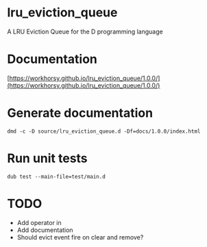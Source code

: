 # lru_eviction_queue
A LRU Eviction Queue for the D programming language

# Documentation

[https://workhorsy.github.io/lru_eviction_queue/1.0.0/](https://workhorsy.github.io/lru_eviction_queue/1.0.0/)

# Generate documentation

```
dmd -c -D source/lru_eviction_queue.d -Df=docs/1.0.0/index.html
```

# Run unit tests

```
dub test --main-file=test/main.d
```

# TODO

* Add operator in
* Add documentation
* Should evict event fire on clear and remove?
